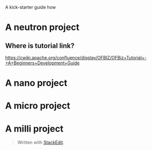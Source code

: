 A kick-starter guide how 

# A neutron project

## Where is tutorial link?

https://cwiki.apache.org/confluence/display/OFBIZ/OFBiz+Tutorial+-+A+Beginners+Development+Guide


##

# A nano project

# A micro project

# A milli project

> Written with [StackEdit](https://stackedit.io/).
<!--stackedit_data:
eyJoaXN0b3J5IjpbLTE5NzI4NDg1OTksLTE4OTI4MTU1NDcsMT
IzNjgxNzY1NywtMzgxODY5NzIxXX0=
-->
